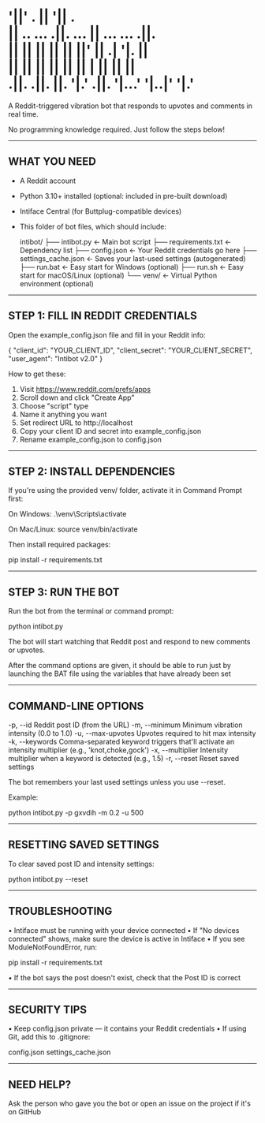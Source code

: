 '||'            .    ||  '||                .   
 ||  .. ...   .||.  ...   || ...    ...   .||.  
 ||   ||  ||   ||    ||   ||'  || .|  '|.  ||   
 ||   ||  ||   ||    ||   ||    | ||   ||  ||   
.||. .||. ||.  '|.' .||.  '|...'   '|..|'  '|.'
====================

A Reddit-triggered vibration bot that responds to upvotes and comments in real time.

No programming knowledge required. Just follow the steps below!

--------------------------
WHAT YOU NEED
--------------------------

- A Reddit account
- Python 3.10+ installed (optional: included in pre-built download)
- Intiface Central (for Buttplug-compatible devices)
- This folder of bot files, which should include:

  intibot/
  ├── intibot.py             ← Main bot script
  ├── requirements.txt       ← Dependency list
  ├── config.json            ← Your Reddit credentials go here
  ├── settings_cache.json    ← Saves your last-used settings (autogenerated)
  ├── run.bat                ← Easy start for Windows (optional)
  ├── run.sh                 ← Easy start for macOS/Linux (optional)
  └── venv/                  ← Virtual Python environment (optional)

--------------------------
STEP 1: FILL IN REDDIT CREDENTIALS
--------------------------

Open the example_config.json file and fill in your Reddit info:

{
  "client_id": "YOUR_CLIENT_ID",
  "client_secret": "YOUR_CLIENT_SECRET",
  "user_agent": "Intibot v2.0"
}

How to get these:

1. Visit https://www.reddit.com/prefs/apps
2. Scroll down and click "Create App"
3. Choose "script" type
4. Name it anything you want
5. Set redirect URL to http://localhost
6. Copy your client ID and secret into example_config.json
7. Rename example_config.json to config.json

--------------------------
STEP 2: INSTALL DEPENDENCIES
--------------------------

If you're using the provided venv/ folder, activate it in Command Prompt first:

On Windows:
  .\venv\Scripts\activate

On Mac/Linux:
  source venv/bin/activate

Then install required packages:

  pip install -r requirements.txt

--------------------------
STEP 3: RUN THE BOT
--------------------------

Run the bot from the terminal or command prompt:

  python intibot.py

The bot will start watching that Reddit post and respond to new comments or upvotes.

After the command options are given, it should be able to run just by launching the BAT file using the variables that have already been set

--------------------------
COMMAND-LINE OPTIONS
--------------------------

  -p, --id            Reddit post ID (from the URL)
  -m, --minimum       Minimum vibration intensity (0.0 to 1.0)
  -u, --max-upvotes   Upvotes required to hit max intensity
  -k, --keywords      Comma-separated keyword triggers that'll activate an intensity multiplier (e.g., 'knot,choke,gock')
  -x, --multiplier    Intensity multiplier when a keyword is detected (e.g., 1.5)
  -r, --reset         Reset saved settings

The bot remembers your last used settings unless you use --reset.

Example:

  python intibot.py -p gxvdih -m 0.2 -u 500

--------------------------
RESETTING SAVED SETTINGS
--------------------------

To clear saved post ID and intensity settings:

  python intibot.py --reset

--------------------------
TROUBLESHOOTING
--------------------------

• Intiface must be running with your device connected
• If "No devices connected" shows, make sure the device is active in Intiface
• If you see ModuleNotFoundError, run:

  pip install -r requirements.txt

• If the bot says the post doesn't exist, check that the Post ID is correct

--------------------------
SECURITY TIPS
--------------------------

• Keep config.json private — it contains your Reddit credentials
• If using Git, add this to .gitignore:

  config.json
  settings_cache.json

--------------------------
NEED HELP?
--------------------------

Ask the person who gave you the bot or open an issue on the project if it's on GitHub
